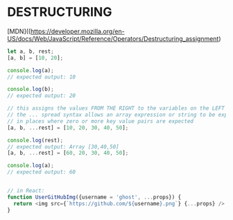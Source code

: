  # DESTRUCTURING


[MDN]((https://developer.mozilla.org/en-US/docs/Web/JavaScript/Reference/Operators/Destructuring_assignment)

```javascript
let a, b, rest;
[a, b] = [10, 20];

console.log(a);
// expected output: 10

console.log(b);
// expected output: 20

// this assigns the values FROM THE RIGHT to the variables on the LEFT
// the ... spread syntax allows an array expression or string to be expanded 
// in places where zero or more key value pairs are expected
[a, b, ...rest] = [10, 20, 30, 40, 50];

console.log(rest);
// expected output: Array [30,40,50]
[a, b, ...rest] = [60, 20, 30, 40, 50];

console.log(a);
// expected output: 60


// in React:
function UserGitHubImg({username = 'ghost', ...props}) {
  return <img src={`https://github.com/${username}.png`} {...props} />
}
```

